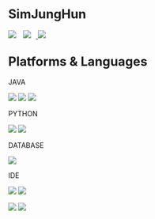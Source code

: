 <span style="font-size:25px">SimJungHun</span>
----
<p align="left">
	<a src="">
		<img src="https://img.shields.io/badge/tyiju0@naver.com-ff9933?style=flat&logo=gmail&logoColor=white"></a>
	<a href="https://velog.io/@092600">
		<img 2DB400
			src="http://img.shields.io/badge/-092600's Velog-2DB400?style=flat&logo=velog&link=https://velog.io/092600"
			style="height : auto; margin-left : 10px; margin-right : 10px;"/>
	</a>
	<a href="https://github.com/092600">
		<img src="https://img.shields.io/badge/092600's github-%23121011.svg?style=flat&logo=github&logoColor=white"></a>
</p>

<span style="font-size:25px">Platforms & Languages</span>
---
<p>JAVA</p>
<p>
	<img src="https://img.shields.io/badge/java-007396?style=flat&logo=java&logoColor=white">
	<img src="https://img.shields.io/badge/spring-6DB33F?style=flat&logo=spring&logoColor=white">
	<img src="https://img.shields.io/badge/Spring Boot-6DB33F?style=flat&logo=Spring Boot&logoColor=white">
</p>
<p>PYTHON</p>
<p>
	<img src="https://img.shields.io/badge/python-3776AB?style=flat&logo=python&logoColor=white">
	<img src="https://img.shields.io/badge/django-092E20?style=flat&logo=django&logoColor=white">
</p>
<p>DATABASE</p>
<p>
	<img src="https://img.shields.io/badge/mysql-4479A1?style=flat&logo=mysql&logoColor=white">
</p>
<p>IDE</p>
<p> 
	<img src="https://img.shields.io/badge/Visual Studio-000000?style=flat&logo=Visual Studio&logoColor=white">
	<img src="https://img.shields.io/badge/IntelliJ IDEA-5C2D91?style=flat&logo=IntelliJ IDEA&logoColor=white">
</p>
<p>
	<img src="https://img.shields.io/badge/HTML5-E34F26?style=flat&logo=HTML5&logoColor=black">
	<img src="https://img.shields.io/badge/CSS3-1572B6?style=flat&logo=CSS3&logoColor=black">
</p>
